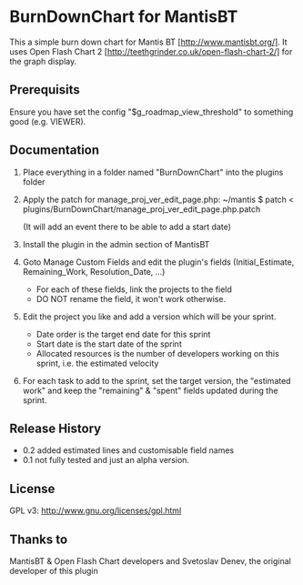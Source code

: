 # BurnDownChart for MantisBT

This a simple burn down chart for Mantis BT [http://www.mantisbt.org/].
It uses Open Flash Chart 2 [http://teethgrinder.co.uk/open-flash-chart-2/] for the graph display.

## Prerequisits
Ensure you have set the config "$g_roadmap_view_threshold" to something good (e.g. VIEWER).

## Documentation
1. Place everything in a folder named "BurnDownChart" into the plugins folder

2. Apply the patch for manage_proj_ver_edit_page.php:
   ~/mantis $ patch < plugins/BurnDownChart/manage_proj_ver_edit_page.php.patch

   (It will add an event there to be able to add a start date)

3. Install the plugin in the admin section of MantisBT

4. Goto Manage Custom Fields and edit the plugin's fields (Initial_Estimate, Remaining_Work, Resolution_Date, ...)
   - For each of these fields, link the projects to the field
   - DO NOT rename the field, it won't work otherwise.

5. Edit the project you like and add a version which will be your sprint.
   - Date order is the target end date for this sprint 
   - Start date is the start date of the sprint
   - Allocated resources is the number of developers working on this sprint, i.e. the estimated velocity

6. For each task to add to the sprint, set the target version, the "estimated work" and keep the "remaining" & "spent" fields updated during the sprint.

## Release History
- 0.2 added estimated lines and customisable field names
- 0.1 not fully tested and just an alpha version.

## License
GPL v3: http://www.gnu.org/licenses/gpl.html

## Thanks to
MantisBT & Open Flash Chart developers 
 and Svetoslav Denev, the original developer of this plugin